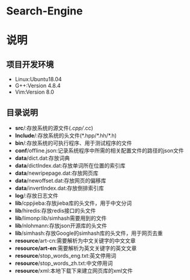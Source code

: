 # Search-Engine
# 说明

## 项目开发环境
+ Linux:Ubuntu18.04
+ G++:Version 4.8.4
+ Vim:Version 8.0

## 目录说明
+ **src**/:存放系统的源文件(*.cpp/*.cc)
+ **Include**/:存放系统的头文件(*.hpp/\*.hh/\*.h)
+ **bin**/:存放系统的可执行程序、用于测试程序的文件
+ **conf**/offline.json:记录系统程序中所需的相关配置文件的路径的json文件
+ **data**/dict.dat:存放词典
+ **data**/dictIndex.dat:存放单词所在位置的索引库
+ **data**/newripepage.dat:存放网页库
+ **data**/newoffset.dat:存放网页的偏移库
+ **data**/invertIndex.dat:存放倒排索引库
+ **log**/:存放日志文件
+ **lib**/cppjieba:存放jieba库的头文件，用于中文分词
+ **lib**/hiredis:存放redis接口的头文件
+ **lib**/limonp:lib/simhash需要用到的文件
+ **lib**/nlohmann:存放json开源库的头文件
+ **lib**/simhash:存放Google的simhash库的头文件，用于网页去重
+ **resource**/art-cn:需要解析为中文关键字的中文文章
+ **resource/art-en**:需要解析为英文关键字的英文文章
+ **resource**/stop_words_eng.txt:英文停用词
+ **resource**/stop_words_zh.txt:中文停用词
+ **resource**/xml:本地下载下来建立网页库的xml文件
